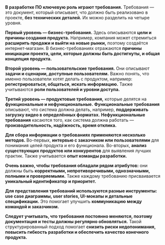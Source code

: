 **В разработке ПО ключевую роль играют требования.** Требования — это документ, который описывает, что должно быть реализовано в проекте, **без технических деталей.** Их можно разделить на четыре уровня.

**Первый уровень — бизнес-требования.** Здесь описываются **цели и причины создания продукта.** Например, компания может стремиться **расширить продажи и выйти на новые рынки,** поэтому создаётся интернет-магазин. В бизнес-требованиях отражаются **причины инициации проекта, цели, которые должны быть достигнуты, и общая концепция продукта.**

**Второй уровень — пользовательские требования.** Они описывают **задачи и сценарии, доступные пользователям.** Важно понять, что именно пользователи хотят делать с продуктом, например: **регистрироваться, общаться, искать информацию.** Также учитываются **роли пользователей и уровни доступа.**

**Третий уровень — продуктовые требования,** которые делятся на **функциональные и нефункциональные.** **Функциональные требования** описывают, что система должна делать, например, **поддерживать загрузку видео в определённых форматах.** **Нефункциональные требования** касаются того, как система должна работать — **производительность, надёжность, время отклика.**

**Для сбора информации о требованиях применяются несколько методов.** Во-первых, **интервью с заказчиком или пользователями** для понимания целей продукта и его функционала. Во-вторых, **анализ существующих продуктов или конкурентов** для выявления лучших практик. Также учитывается **опыт команды разработки.**

**Очень важно, чтобы требования обладали рядом атрибутов:** они должны быть **корректными, непротиворечивыми, однозначными, полными и проверяемыми.** Также каждому требованию присваивается **уникальный идентификатор и приоритет.**

**Для представления требований используются разные инструменты:** **use case диаграммы, user stories, UI-мокапы и детальные спецификации.** Это помогает улучшить **коммуникацию между командой и заказчиком.**

**Следует учитывать, что требования постоянно меняются, поэтому документация и тесты должны регулярно обновляться.** Такой структурированный подход помогает **снизить риски недопонимания, повысить гибкость разработки и обеспечить качество конечного продукта.**

